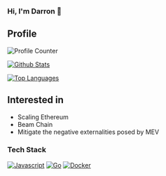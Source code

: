 ### Hi, I'm Darron 👋

## Profile

![Profile Counter](https://komarev.com/ghpvc/?username=darron1217)

[![Github Stats](https://github-readme-stats.vercel.app/api?username=darron1217&count_private=true&show_icons=true)](https://github.com/anuraghazra/github-readme-stats)

[![Top Languages](https://github-readme-stats.vercel.app/api/top-langs/?username=darron1217&layout=compact)](https://github.com/anuraghazra/github-readme-stats)

## Interested in
- Scaling Ethereum
- Beam Chain
- Mitigate the negative externalities posed by MEV


### Tech Stack

[![Javascript](https://shields.io/badge/TypeScript-3178C6?logo=TypeScript&style=flat-square&logoColor=FFF)](https://www.typescriptlang.org/)
[![Go](https://img.shields.io/static/v1?label=&message=Golang&color=007396&logo=go&style=flat-square&logoColor=white)](https://go.dev/)
[![Docker](https://img.shields.io/badge/Docker-2496ED?style=flat-square&logo=Docker&logoColor=white)](https://www.docker.com/)
